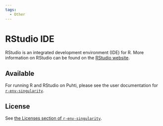 ```yaml
---
tags:
  - Other
---
```


# RStudio IDE

RStudio is an integrated development environment (IDE) for R. More information on RStudio can be found on the [RStudio website](https://rstudio.com/). 

## Available

For running R and RStudio on Puhti, please see the user documentation for [`r-env-singularity`](r-env-singularity.md).

## License

See [the Licenses section of `r-env-singularity`](r-env-singularity.md#licenses).
